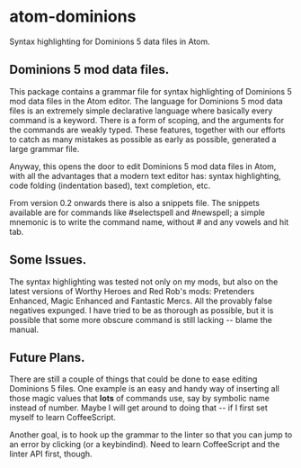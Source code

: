 # atom-dominions
Syntax highlighting for Dominions 5 data files in Atom.

## Dominions 5 mod data files.

This package contains a grammar file for syntax highlighting of Dominions 5 mod data files in the Atom editor. The language for Dominions 5 mod data files is an extremely simple declarative language where basically every command is a keyword. There is a form of scoping, and the arguments for the commands are weakly typed. These features, together with our efforts to catch as many mistakes as possible as early as possible, generated a large grammar file.

Anyway, this opens the door to edit Dominions 5 mod data files in Atom, with all the advantages that a modern text editor has: syntax highlighting, code folding (indentation based), text completion, etc.

From version 0.2 onwards there is also a snippets file. The snippets available are for commands like #selectspell and #newspell; a simple mnemonic is to write the command name, without # and any vowels and hit tab.

## Some Issues.

The syntax highlighting was tested not only on my mods, but also on the latest versions of Worthy Heroes and Red Rob's mods: Pretenders Enhanced, Magic Enhanced and Fantastic Mercs. All the provably false negatives expunged. I have tried to be as thorough as possible, but it is possible that some more obscure command is still lacking -- blame the manual.

## Future Plans.

There are still a couple of things that could be done to ease editing Dominions 5 files. One example is an easy and handy way of inserting all those magic values that **lots** of commands use, say by symbolic name instead of number. Maybe I will get around to doing that -- if I first set myself to learn CoffeeScript.

Another goal, is to hook up the grammar to the linter so that you can jump to an error by clicking (or a keybindind). Need to learn CoffeeScript and the linter API first, though.
